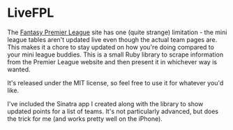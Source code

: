 # LiveFPL

The [Fantasy Premier League](http:/fantasy.premierleague.com/) site has one (quite strange) limitation - the mini league tables aren't updated live even though the actual team pages are. This makes it a chore to stay updated on how you're doing compared to your mini league buddies. This is a small Ruby library to scrape information from the Premier League website and then present it in whichever way is wanted.

It's released under the MIT license, so feel free to use it for whatever you'd like.

I've included the Sinatra app I created along with the library to show updated points for a list of teams. It's not particularly advanced, but does the trick for me (and works pretty well on the iPhone).
